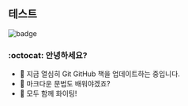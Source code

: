 ## 테스트

![badge](https://img.shields.io/badge/Hanbit%20Cat-Hello%20GitHub-orange)

### :octocat: 안녕하세요?

- 🔭 지금 열심히 Git GitHub 책을 업데이트하는 중입니다.
- 🌱 마크다운 문법도 배워야겠죠?
- 👯 모두 함께 화이팅!
